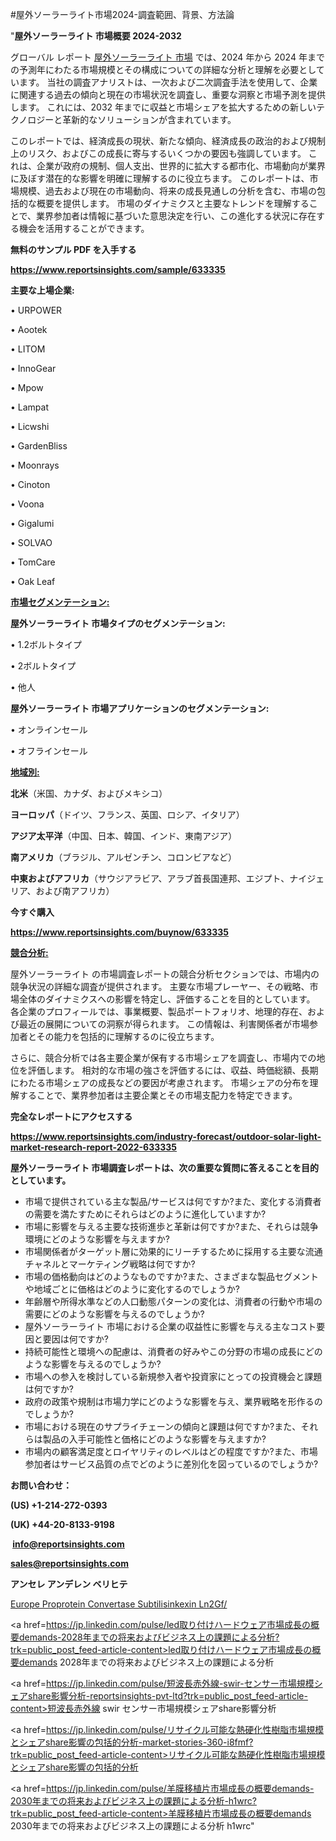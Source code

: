 #屋外ソーラーライト市場2024-調査範囲、背景、方法論

"<strong>屋外ソーラーライト 市場概要 2024-2032</strong>

グローバル レポート <a href=https://www.reportsinsights.com/sample/633335>屋外ソーラーライト 市場</a> では、2024 年から 2024 年までの予測年にわたる市場規模とその構成についての詳細な分析と理解を必要としています。 当社の調査アナリストは、一次および二次調査手法を使用して、企業に関連する過去の傾向と現在の市場状況を調査し、重要な洞察と市場予測を提供します。 これには、2032 年までに収益と市場シェアを拡大​​するための新しいテクノロジーと革新的なソリューションが含まれています。

このレポートでは、経済成長の現状、新たな傾向、経済成長の政治的および規制上のリスク、およびこの成長に寄与するいくつかの要因も強調しています。 これは、企業が政府の規制、個人支出、世界的に拡大する都市化、市場動向が業界に及ぼす潜在的な影響を明確に理解するのに役立ちます。 このレポートは、市場規模、過去および現在の市場動向、将来の成長見通しの分析を含む、市場の包括的な概要を提供します。 市場のダイナミクスと主要なトレンドを理解することで、業界参加者は情報に基づいた意思決定を行い、この進化する状況に存在する機会を活用することができます。

<strong><b>無料のサンプル PDF を入手する</b></strong>

<a href=https://www.reportsinsights.com/sample/633335><strong><u>https://www.reportsinsights.com/sample/633335</u></strong></a>

<strong>主要な上場企業:</strong>

• URPOWER

• Aootek

• LITOM

• InnoGear

• Mpow

• Lampat

• Licwshi

• GardenBliss

• Moonrays

• Cinoton

• Voona

• Gigalumi

• SOLVAO

• TomCare

• Oak Leaf

<strong><u>市場セグメンテーション</u></strong><strong><u>:</u></strong>

<strong>屋外ソーラーライト 市場タイプのセグメンテーション:</strong>

• 1.2ボルトタイプ

• 2ボルトタイプ

• 他人

<strong>屋外ソーラーライト 市場アプリケーションのセグメンテーション:</strong>

• オンラインセール

• オフラインセール

<strong><u>地域別</u></strong><strong><u>:</u></strong>

<strong>北米</strong>（米国、カナダ、およびメキシコ）

<strong>ヨーロッパ</strong>（ドイツ、フランス、英国、ロシア、イタリア）

<strong>アジア太平洋</strong>（中国、日本、韓国、インド、東南アジア）

<strong>南アメリカ</strong>（ブラジル、アルゼンチン、コロンビアなど）

<strong>中東およびアフリカ</strong>（サウジアラビア、アラブ首長国連邦、エジプト、ナイジェリア、および南アフリカ）

<strong>今すぐ購入</strong>

<a href=https://www.reportsinsights.com/buynow/633335><strong><u>https://www.reportsinsights.com/buynow/633335</u></strong></a>

<strong><u>競合分析:</u></strong>

屋外ソーラーライト の市場調査レポートの競合分析セクションでは、市場内の競争状況の詳細な調査が提供されます。 主要な市場プレーヤー、その戦略、市場全体のダイナミクスへの影響を特定し、評価することを目的としています。 各企業のプロフィールでは、事業概要、製品ポートフォリオ、地理的存在、および最近の展開についての洞察が得られます。 この情報は、利害関係者が市場参加者とその能力を包括的に理解するのに役立ちます。

さらに、競合分析では各主要企業が保有する市場シェアを調査し、市場内での地位を評価します。 相対的な市場の強さを評価するには、収益、時価総額、長期にわたる市場シェアの成長などの要因が考慮されます。 市場シェアの分布を理解することで、業界参加者は主要企業とその市場支配力を特定できます。

<strong>完全なレポートにアクセスする</strong>

<a href=https://www.reportsinsights.com/industry-forecast/outdoor-solar-light-market-research-report-2022-633335><strong><u><b>https://www.reportsinsights.com/industry-forecast/outdoor-solar-light-market-research-report-2022-633335</b></u></strong></a>

<strong><b>屋外ソーラーライト 市場調査レポートは、次の重要な質問に答えることを目的としています。</b></strong>
<ul>
  <li>市場で提供されている主な製品/サービスは何ですか?また、変化する消費者の需要を満たすためにそれらはどのように進化していますか?</li>
  <li>市場に影響を与える主要な技術進歩と革新は何ですか?また、それらは競争環境にどのような影響を与えますか?</li>
  <li>市場関係者がターゲット層に効果的にリーチするために採用する主要な流通チャネルとマーケティング戦略は何ですか?</li>
  <li>市場の価格動向はどのようなものですか?また、さまざまな製品セグメントや地域ごとに価格はどのように変化するのでしょうか?</li>
  <li>年齢層や所得水準などの人口動態パターンの変化は、消費者の行動や市場の需要にどのような影響を与えるのでしょうか?</li>
  <li>屋外ソーラーライト 市場における企業の収益性に影響を与える主なコスト要因と要因は何ですか?</li>
  <li>持続可能性と環境への配慮は、消費者の好みやこの分野の市場の成長にどのような影響を与えるのでしょうか?</li>
  <li>市場への参入を検討している新規参入者や投資家にとっての投資機会と課題は何ですか?</li>
  <li>政府の政策や規制は市場力学にどのような影響を与え、業界戦略を形作るのでしょうか?</li>
  <li>市場における現在のサプライチェーンの傾向と課題は何ですか?また、それらは製品の入手可能性と価格にどのような影響を与えますか?</li>
  <li>市場内の顧客満足度とロイヤリティのレベルはどの程度ですか?また、市場参加者はサービス品質の点でどのように差別化を図っているのでしょうか?</li>
</ul>
<strong>お問い合わせ：</strong>

<strong>(US) +1-214-272-0393</strong>

<strong>(UK) +44-20-8133-9198</strong>

<strong> </strong><a href=info@reportsinsights.com><strong><u>info@reportsinsights.com</u></strong></a>

<a href=sales@reportsinsights.com><strong><u>sales@reportsinsights.com</u></strong></a>

<strong>アンセレ アンデレン ベリヒテ</strong>

<a href=https://www.linkedin.com/pulse/europe-proprotein-convertase-subtilisinkexin-ln2gf/>Europe Proprotein Convertase Subtilisinkexin Ln2Gf/</a>

<a href=https://jp.linkedin.com/pulse/led取り付けハードウェア市場成長の概要demands-2028年までの将来およびビジネス上の課題による分析?trk=public_post_feed-article-content>led取り付けハードウェア市場成長の概要demands 2028年までの将来およびビジネス上の課題による分析</a>

<a href=https://jp.linkedin.com/pulse/短波長赤外線-swir-センサー市場規模シェアshare影響分析-reportsinsights-pvt-ltd?trk=public_post_feed-article-content>短波長赤外線 swir センサー市場規模シェアshare影響分析</a>

<a href=https://jp.linkedin.com/pulse/リサイクル可能な熱硬化性樹脂市場規模とシェアshare影響の包括的分析-market-stories-360-i8fmf?trk=public_post_feed-article-content>リサイクル可能な熱硬化性樹脂市場規模とシェアshare影響の包括的分析</a>

<a href=https://jp.linkedin.com/pulse/羊膜移植片市場成長の概要demands-2030年までの将来およびビジネス上の課題による分析-h1wrc?trk=public_post_feed-article-content>羊膜移植片市場成長の概要demands 2030年までの将来およびビジネス上の課題による分析 h1wrc</a>"
